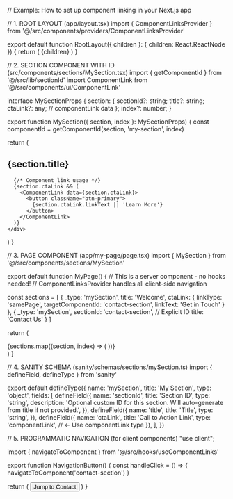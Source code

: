 // Example: How to set up component linking in your Next.js app

// 1. ROOT LAYOUT (app/layout.tsx)
import { ComponentLinksProvider } from '@/src/components/providers/ComponentLinksProvider'

export default function RootLayout({ children }: { children: React.ReactNode }) {
  return (
    <html>
      <body>
        <ComponentLinksProvider scrollOffset={80}>
          {children}
        </ComponentLinksProvider>
      </body>
    </html>
  )
}

// 2. SECTION COMPONENT WITH ID (src/components/sections/MySection.tsx)
import { getComponentId } from '@/src/lib/sectionId'
import ComponentLink from '@/src/components/ui/ComponentLink'

interface MySectionProps {
  section: {
    sectionId?: string;
    title?: string;
    ctaLink?: any; // componentLink data
  };
  index?: number;
}

export function MySection({ section, index }: MySectionProps) {
  const componentId = getComponentId(section, 'my-section', index)
  
  return (
    <div id={componentId} className="py-16">
      <h2>{section.title}</h2>
      
      {/* Component link usage */}
      {section.ctaLink && (
        <ComponentLink data={section.ctaLink}>
          <button className="btn-primary">
            {section.ctaLink.linkText || 'Learn More'}
          </button>
        </ComponentLink>
      )}
    </div>
  )
}

// 3. PAGE COMPONENT (app/my-page/page.tsx)
import { MySection } from '@/src/components/sections/MySection'

export default function MyPage() {
  // This is a server component - no hooks needed!
  // ComponentLinksProvider handles all client-side navigation
  
  const sections = [
    {
      _type: 'mySection',
      title: 'Welcome',
      ctaLink: {
        linkType: 'samePage',
        targetComponentId: 'contact-section',
        linkText: 'Get in Touch'
      }
    },
    {
      _type: 'mySection', 
      sectionId: 'contact-section', // Explicit ID
      title: 'Contact Us'
    }
  ]
  
  return (
    <main>
      {sections.map((section, index) => (
        <MySection 
          key={index}
          section={section} 
          index={index}
        />
      ))}
    </main>
  )
}

// 4. SANITY SCHEMA (sanity/schemas/sections/mySection.ts)
import { defineField, defineType } from 'sanity'

export default defineType({
  name: 'mySection',
  title: 'My Section',
  type: 'object',
  fields: [
    defineField({
      name: 'sectionId',
      title: 'Section ID',
      type: 'string',
      description: 'Optional custom ID for this section. Will auto-generate from title if not provided.',
    }),
    defineField({
      name: 'title',
      title: 'Title',
      type: 'string',
    }),
    defineField({
      name: 'ctaLink',
      title: 'Call to Action Link',
      type: 'componentLink', // <- Use componentLink type
    }),
  ],
})

// 5. PROGRAMMATIC NAVIGATION (for client components)
"use client";

import { navigateToComponent } from '@/src/hooks/useComponentLinks'

export function NavigationButton() {
  const handleClick = () => {
    navigateToComponent('contact-section')
  }
  
  return (
    <button onClick={handleClick}>
      Jump to Contact
    </button>
  )
}
